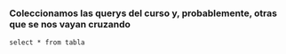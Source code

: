 ### Coleccionamos las querys del curso y, probablemente, otras que se nos vayan cruzando

    select * from tabla
